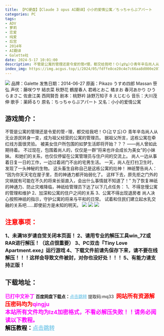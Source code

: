 ```yaml
---
title: 【PC硬盘】【Claude 3 opus AI翻译】小小的爱情公寓／ちっちゃらぶアパート
categories: PC
tags:
- ADV
- 萝莉
- 恋爱
- 纯爱
- 后宫
- 2014年
- AI翻译
- Galette社
date: 2024-5-17 10:01:00
description: 不管是公寓的管理还是令爱的管♂理，都交给我吧！Ｏ(≧∇≦)Ｏ青年辛岛尚人从无业游民转身一变，成为祖父经营的公寓的管理员。据祖父所言，这栋公寓在牵红线方面很灵验。被美女住户所包围的如梦生活即将开始？？？——尚人曾如此期待着。不过现在，包围着尚人的，仅仅是一群“将来也许会成长为美女”的小妹妹。和她们的关系，也仅仅停留在公寓管理员与住户间的交流上。
index_img: https://img.acgus.top/i/2024/05/fdffe8ce20c4e7c66aa8d000e2076dd9.webp
---
```

![](https://img.acgus.top/i/2024/05/fdffe8ce20c4e7c66aa8d000e2076dd9.webp)
品牌：Galette
发售日期：2014-06-27
原画：Pikazo うすめ四郎 Massan 笹弘
声优：藤咲ウサ 結衣菜 秋野花 鶴屋春人 君嶋とおこ 橘まお 春河あかり ひうらまさこ 佐倉江美 西岡賢吾
剧本：桃野衿 詠野万知子 8 えじむら
音乐：大川茂伸
歌手：薬師るり
原名：ちっちゃらぶアパート
又名：小小的爱情公寓

## 游戏简介：
不管是公寓的管理还是令爱的管♂理，都交给我吧！Ｏ(≧∇≦)Ｏ
青年辛岛尚人从无业游民转身一变，成为祖父经营的公寓的管理员。
据祖父所言，这栋公寓在牵红线方面很灵验。
被美女住户所包围的如梦生活即将开始？？？
——尚人曾如此期待着。
不过现在，包围着尚人的，仅仅是一群“将来也许会成长为美女”的小妹妹。
和她们的关系，也仅仅停留在公寓管理员与住户间的交流上。
尚人一边从事着日复一日的工作，一边过着闭门不出的宅男生活。
一天，尚人在打扫卫生时，发现了一头神秘的生物。
这头畜生自称自己是这栋公寓的灶神！
神祇警告尚人：
“因为你天天宅在屋子里，吾的神通力都开始弱化了。
这样下去，原先拒之门外的灾祸就有可能在不久的将来长驱直入，会出什么事情就不知道了！”
为了恢复神祇的神通力、防止灾难降临，神祇给管理员下达了以下几点任务：
1、不得怠慢公寓的管理和维护
2、加深和公寓的住户之间的关系
3、公寓不得出现退房者
尚人决心按照神祇的指示，守护公寓的将来与平和的日常。
试着和住民们建立起水乳交融的关系吧……即使前方是未知的明天。
![](https://img.acgus.top/i/2024/05/6610d99c62512239589a8965f551d89b.webp)
![](https://img.acgus.top/i/2024/05/afab0e5ff7b4a0b9202a3dca006616b6.webp)
![](https://img.acgus.top/i/2024/05/230469f2828dc5c587d7ccc6b895f5aa.webp)







## <font color=#FF0000 >注意事项：</font>
<font size=3><b>1、未满18岁请自觉关闭本页面！
2、请用专业的解压工具win_7Z或RAR进行解压！（这点很重要）
3、PC双击『Tiny Love Apartment.exe』运行游戏
4、下载文件前请先保存下来，请不要在线解压！！！这样会导致文件被封，对你也没好处！！！
5、有能力请支持正版！</b></font>

## 下载地址：
<font color=#FF00FF size=3>**已打中文补丁**</font>
<b>百度网盘下载点：</b><a href="https://pan.baidu.com/s/17iQy2wQ0ikCNx3vPi0NdCw?pwd=mq33" style="color: #87CEEB;"><b>点击跳转</b></a> 提取码:mq33
<a style="padding: 0" href="https://post.qingju.org/AD/"><img style="max-width:100%" src="https://img.acgus.top/i/2024/07/478f689b8021d8d499ab43d21acf137a.gif" alt=""></a>
<b><font color=#FF0000 size=4>网站所有资源解压密码均为</b></font><b><font color=#FF00FF size=4>qingju</font><font color=#FF0000 ></font></b><br><b><font color=#FF00FF size=4>本站所有文件均为lz4加密格式，不看必解压失败！！请务必阅读以下教程。</b></font><br><b><font color=#000 size=4>解压教程：</b><a href="https://post.qingju.org/tutorial/000/" style="color: #87CEEB;"><b>点击跳转</b></a>